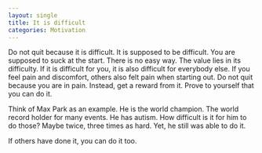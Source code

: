 ```yaml
---
layout: single
title: It is difficult
categories: Motivation
---
```


Do not quit because it is difficult. It is supposed to be difficult. You are supposed to suck at the start. There is no easy way. The value lies in its difficulty. If it is difficult for you, it is also difficult for everybody else. If you feel pain and discomfort, others also felt pain when starting out. Do not quit because you are in pain. Instead, get a reward from it. Prove to yourself that you can do it.



Think of Max Park as an example. He is the world champion. The world record holder for many events. He has autism. How difficult is it for him to do those? Maybe twice, three times as hard. Yet, he still was able to do it.



If others have done it, you can do it too.